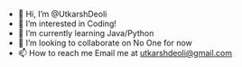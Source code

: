 - 👋 Hi, I’m @UtkarshDeoli
- 👀 I’m interested in Coding!
- 🌱 I’m currently learning Java/Python
- 💞️ I’m looking to collaborate on No One for now
- 📫 How to reach me Email me at utkarshdeoli@gmail.com
